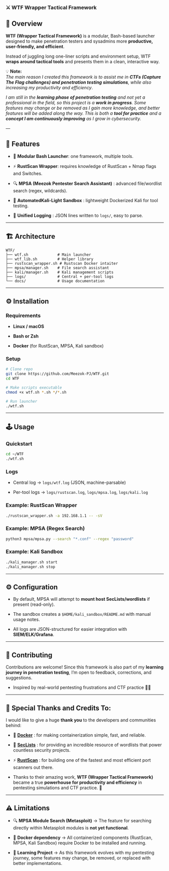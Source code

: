 ### ⚔️ WTF Wrapper Tactical Framework

## 📖 Overview

**WTF (Wrapper Tactical Framework)** is a modular, Bash-based launcher designed to make penetration testers and sysadmins more **productive, user-friendly, and efficient**.

Instead of juggling long one-liner scripts and environment setup, WTF **wraps around tactical tools** and presents them in a clean, interactive way.

💡 **Note:**\
*The main reason I created this framework is to assist me in **CTFs (Capture The Flag challenges) and penetration testing simulations**, while also increasing my productivity and efficiency*.

*I am still in the **learning phase of penetration testing** and not yet a professional in the field, so this project is a **work in progress**. Some features may change or be removed as I gain more knowledge, and better features will be added along the way. This is both a **tool for practice** and a **concept I am continuously improving** as I grow in cybersecurity.*

–– 

## 🔑 Features

* 🧩 **Modular Bash Launcher**: one framework, multiple tools.

* ⚡ **RustScan Wrapper**: requires knowledge of RustScan + Nmap flags and Switches.

* 🔍 **MPSA (Meezok Pentester Search Assistant)** : advanced file/wordlist search (regex, wildcards).

* 🐳 **AutomatedKali-Light Sandbox** : lightweight Dockerized Kali for tool testing.

* 📜 **Unified Logging** : JSON lines written to `logs/`, easy to parse.

---

## 🏗️ Architecture

```text
WTF/
├── wtf.sh             # Main launcher
├── wtf_lib.sh         # Helper library
├── rustscan_wrapper.sh # Rustscan Docker intaiter
├── mpsa/manager.sh    # File search assistant
├── kali/manager.sh    # Kali management scripts
├── logs/              # Central + per-tool logs
└── docs/              # Usage documentation
```

---

## ⚙️ Installation

### Requirements

* **Linux / macOS**

* **Bash or Zsh**

* **Docker** (for RustScan, MPSA, Kali sandbox)

### Setup

```bash
# Clone repo
git clone https://github.com/Meezok-PJ/WTF.git
cd WTF

# Make scripts executable
chmod +x wtf.sh *.sh */*.sh

# Run launcher
./wtf.sh
```

***

## 🕹️ Usage

### Quickstart

```bash
cd ~/WTF
./wtf.sh
```

### Logs

* Central log → `logs/wtf.log` (JSON, machine-parsable)

* Per-tool logs → `logs/rustscan.log`, `logs/mpsa.log`, `logs/kali.log`

### Example: RustScan Wrapper

```bash
./rustscan_wrapper.sh -a 192.168.1.1 -- -sV
```

### Example: MPSA (Regex Search)

```bash
python3 mpsa/mpsa.py --search "*.conf" --regex "password"
```

### Example: Kali Sandbox

```bash
./kali_manager.sh start
./kali_manager.sh stop
```

***

## ⚙️ Configuration

* By default, MPSA will attempt to **mount host SecLists/wordlists** if present (read-only).

* The sandbox creates a `$HOME/kali_sandbox/README.md` with manual usage notes.

* All logs are JSON-structured for easier integration with **SIEM/ELK/Grafana**.

***

## 🤝 Contributing

Contributions are welcome! Since this framework is also part of my **learning journey in penetration testing**, I’m open to feedback, corrections, and suggestions.

* Inspired by real-world pentesting frustrations and CTF practice 🕵️‍♂️

***
## 🙌 Special Thanks and Credits To:

I would like to give a huge **thank you** to the developers and communities behind:

* 🐳 **[Docker](https://www.docker.com/)** : for making containerization simple, fast, and reliable.

* 📂 **[SecLists](https://github.com/danielmiessler/SecLists)** : for providing an incredible resource of wordlists that power countless security projects.

* ⚡ **[RustScan](https://github.com/RustScan/RustScan)** : for building one of the fastest and most efficient port scanners out there.

* Thanks to their amazing work, **WTF (Wrapper Tactical Framework)** became a true **powerhouse for productivity and efficiency** in pentesting simulations and CTF practice. 🚀

***

## ⚠️ Limitations

* 🔍 **MPSA Module Search (Metasploit)** → The feature for searching directly within Metasploit modules is **not yet functional**.

* 🐳 **Docker dependency** → All containerized components (RustScan, MPSA, Kali Sandbox) require Docker to be installed and running.

* 🔄 **Learning Project** → As this framework evolves with my pentesting journey, some features may change, be removed, or replaced with better implementations.
